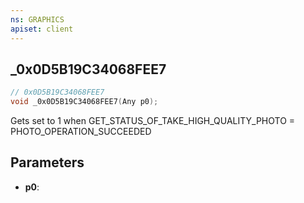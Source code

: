 ```yaml
---
ns: GRAPHICS
apiset: client
---
```

## _0x0D5B19C34068FEE7

```c
// 0x0D5B19C34068FEE7
void _0x0D5B19C34068FEE7(Any p0);
```

Gets set to 1 when GET_STATUS_OF_TAKE_HIGH_QUALITY_PHOTO = PHOTO_OPERATION_SUCCEEDED

## Parameters
* **p0**:



